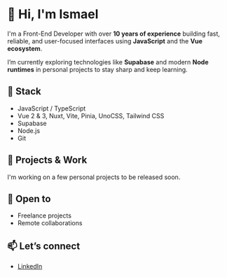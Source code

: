 # 👋 Hi, I'm Ismael

I'm a Front-End Developer with over **10 years of experience** building fast, reliable, and user-focused interfaces using **JavaScript** and the **Vue ecosystem**.

I’m currently exploring technologies like **Supabase** and modern **Node runtimes** in personal projects to stay sharp and keep learning.

## 🔧 Stack

- JavaScript / TypeScript
- Vue 2 & 3, Nuxt, Vite, Pinia, UnoCSS, Tailwind CSS
- Supabase
- Node.js
- Git

## 🚀 Projects & Work

I'm working on a few personal projects to be released soon.

## 🤝 Open to

- Freelance projects  
- Remote collaborations

## 📫 Let’s connect

- [LinkedIn](https://linkedin.com/)
